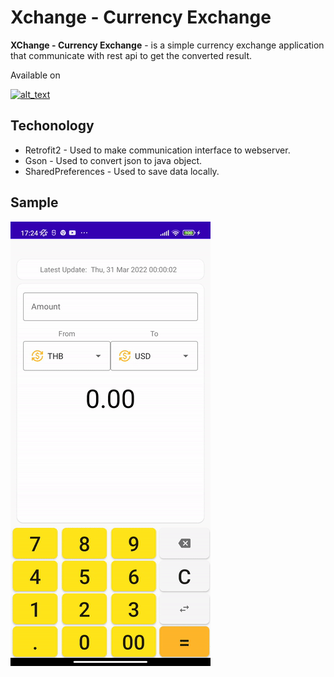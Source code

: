 # Xchange - Currency Exchange
**XChange - Currency Exchange**  - is a simple currency exchange application that communicate with rest api to get the converted result.

Available on

[<img alt="alt_text" width="150px" src="https://storage.googleapis.com/support-kms-prod/A47B9C575CC9ABD2A884DBD85D2414B0BB96" />](https://play.google.com/store/apps/details?id=com.mafiaz.currencyconverter)

## Techonology
* Retrofit2 - Used to make communication interface to webserver.
* Gson - Used to convert json to java object.
* SharedPreferences - Used to save data locally.

## Sample
![](/cc.gif)
